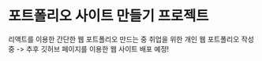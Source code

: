 # 포트폴리오 사이트 만들기 프로젝트

리액트를 이용한 간단한 웹 포트폴리오 만드는 중
취업을 위한 개인 웹 포트폴리오 작성 중 -> 추후 깃허브 페이지를 이용한 웹 사이트 배포 예정!